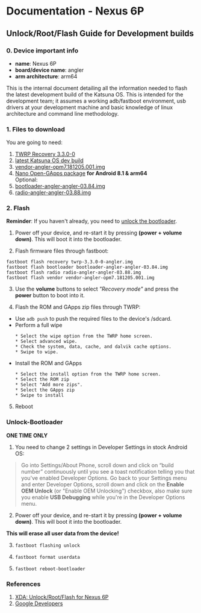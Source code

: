 # Documentation - Nexus 6P

## Unlock/Root/Flash Guide for Development builds

### 0. Device important info

* **name**: Nexus 6P
* **board/device name**: angler
* **arm architecture**: arm64

This is the internal document detailing all the information needed to flash the latest development build of the Katsuna OS. This is intended for the development team; it assumes a working adb/fastboot environment, usb drivers at your development machine and basic knowledge of linux architecture and command line methodology.

### 1. Files to download
You are going to need:
1. [TWRP Recovery 3.3.0-0][1]  
2. [latest Katsuna OS dev build][2]  
3. [vendor-angler-opm7.181205.001.img][3]   
4. [Nano Open-GApps package][4] **for Android 8.1 & arm64**   
Optional:   
5. [bootloader-angler-angler-03.84.img][5]   
6. [radio-angler-angler-03.88.img][6]  

### 2. Flash
**Reminder**: If you haven't already, you need to [unlock the bootloader](#Unlock-Bootloader).

1. Power off your device, and re-start it by pressing **(power + volume down)**. This will boot it into the bootloader.

2. Flash firmware files through fastboot:
```
fastboot flash recovery twrp-3.3.0-0-angler.img
fastboot flash bootloader bootloader-angler-angler-03.84.img
fastboot flash radio radio-angler-angler-03.88.img
fastboot flash vendor vendor-angler-opm7.181205.001.img
```

3. Use the **volume** buttons to select *"Recovery mode"* and press the **power** button to boot into it.

4. Flash the ROM and GApps zip files through TWRP:

* Use `adb push` to push the required files to the device's /sdcard.
* Perform a full wipe
  ```
  * Select the wipe option from the TWRP home screen.
  * Select advanced wipe.
  * Check the system, data, cache, and dalvik cache options.
  * Swipe to wipe.
  ```
* Install the ROM and GApps
  ```
  * Select the install option from the TWRP home screen.
  * Select the ROM zip
  * Select "Add more zips".
  * Select the GApps zip
  * Swipe to install
  ```
5. Reboot


### Unlock-Bootloader

**ONE TIME ONLY**

1. You need to change 2 settings in Developer Settings in stock Android OS:
  > Go into Settings/About Phone, scroll down and click on “build number” continuously until you see a toast notification telling you that you've enabled Developer Options. Go back to your Settings menu and enter Developer Options, scroll down and click on the **Enable OEM Unlock** (or "Enable OEM Unlocking") checkbox, also make sure you enable **USB Debugging** while you're in the Developer Options menu.

2. Power off your device, and re-start it by pressing **(power + volume down)**. This will boot it into the bootloader.

**This will erase all user data from the device!**

3. `fastboot flashing unlock`

4. `fastboot format userdata`

5. `fastboot reboot-bootloader`

### References
1. [XDA: Unlock/Root/Flash for Nexus 6P](http://forum.xda-developers.com/nexus-6p/general/guides-how-to-guides-beginners-t3206928)
2. [Google Developers](https://developers.google.com/android/nexus/images)

[1]: https://dl.twrp.me/angler/
[2]: http://hi.kitschuna.com/files/angler/latest
[3]: http://hi.kitschuna.com/files/angler/extras/vendor-angler-opm7.181205.001.img
[4]: http://opengapps.org/
[5]: http://hi.kitschuna.com/files/angler/extras/bootloader-angler-angler-03.84.img
[6]: http://hi.kitschuna.com/files/angler/extras/radio-angler-angler-03.88.img
